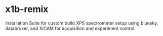 # x1b-remix
Installation Suite for custom build XPS spectrometer setup using bluesky, databroker, and XiCAM for acquisition and experiment control. 
